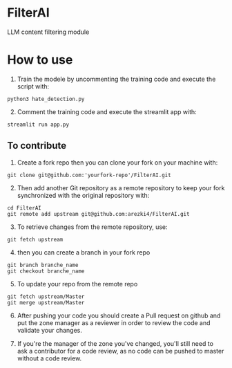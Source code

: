 # FilterAI
LLM content filtering module

# How to use
1. Train the modele by uncommenting the training code and execute the script with:
```
python3 hate_detection.py
```
2. Comment the training code and execute the streamlit app with:
```
streamlit run app.py
```

## To contribute
1. Create a fork repo then you can clone your fork on your machine with:
```
git clone git@github.com:'yourfork-repo'/FilterAI.git
```
2. Then add another Git repository as a remote repository to keep your fork synchronized with the original repository with:
```
cd FilterAI
git remote add upstream git@github.com:arezki4/FilterAI.git
```
3. To retrieve changes from the remote repository, use:
```
git fetch upstream
```
4. then you can create a branch in your fork repo
```
git branch branche_name
git checkout branche_name
```
5. To update your repo from the remote repo
```
git fetch upstream/Master
git merge upstream/Master
```
6. After pushing your code you should create a Pull request on github and put the zone manager as a reviewer in order to review the code and validate your changes.
   
7. If you're the manager of the zone you've changed, you'll still need to ask a contributor for a code review, as no code can be pushed to master without a code review.
